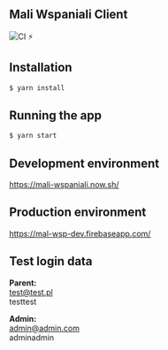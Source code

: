 ## Mali Wspaniali Client

![CI ⚡](https://github.com/CodersCrew/mali-wspaniali-client/workflows/CI%20%E2%9A%A1/badge.svg?branch=master)

## Installation

```bash
$ yarn install
```

## Running the app

```bash
$ yarn start
```

## Development environment

https://mali-wspaniali.now.sh/

## Production environment

https://mal-wsp-dev.firebaseapp.com/

## Test login data
**Parent:**   
test@test.pl   
testtest   

**Admin:**   
admin@admin.com   
adminadmin   

